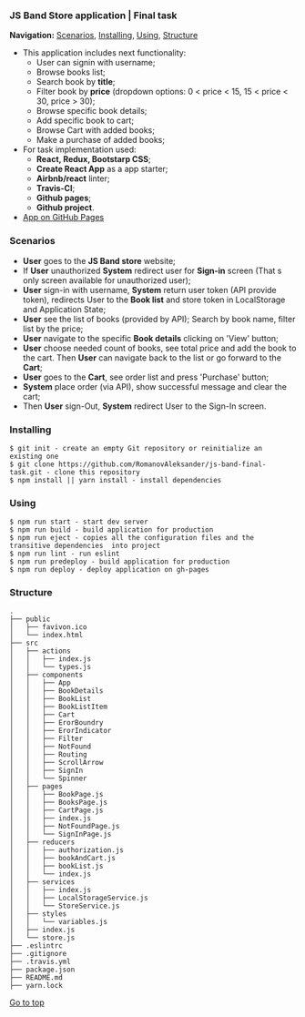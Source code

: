 ### JS Band Store application | Final task
**Navigation:**
[Scenarios](https://github.com/RomanovAleksander/js-band-final-task#scenarios), 
[Installing](https://github.com/RomanovAleksander/js-band-final-task#installing),
[Using](https://github.com/RomanovAleksander/js-band-final-task#using),
[Structure](https://github.com/RomanovAleksander/js-band-final-task#structure)

* This application includes next functionality:
  * User can signin with username;
  * Browse books list;
  * Search book by **title**;
  * Filter book by **price** (dropdown options: 0 < price < 15, 15 < price < 30, price > 30);
  * Browse specific book details;
  * Add specific book to cart;
  * Browse Cart with added books;
  * Make a purchase of added books;
* For task implementation used:
  * **React, Redux, Bootstarp CSS**;
  * **Create React App** as a app starter;
  * **Airbnb/react** linter;
  * **Travis-CI**;
  * **Github pages**;
  * **Github project**.
* [App on GitHub Pages](https://romanovaleksander.github.io/js-band-final-task/)

### Scenarios
* **User** goes to the **JS Band store** website;
* If **User** unauthorized **System** redirect user for **Sign-in** screen (That s only screen available for unauthorized user);
* **User** sign-in with username, **System** return user token (API provide token), redirects User to the **Book list** and store token in LocalStorage and Application State;
* **User** see the list of books (provided by API); Search by book name, filter list by the price;
* **User** navigate to the specific **Book details** clicking on 'View' button;
* **User** choose needed count of books, see total price and add the book to the cart. Then **User** can navigate back to the list or go forward to the **Cart**;
* **User** goes to the **Cart**, see order list and press 'Purchase' button;
* **System** place order (via API), show successful message and clear the cart;
* Then **User** sign-Out, **System** redirect User to the Sign-In screen.

### Installing
```
$ git init - create an empty Git repository or reinitialize an existing one
$ git clone https://github.com/RomanovAleksander/js-band-final-task.git - clone this repository
$ npm install || yarn install - install dependencies
```

### Using
```
$ npm run start - start dev server
$ npm run build - build application for production
$ npm run eject - copies all the configuration files and the transitive dependencies  into project
$ npm run lint - run eslint 
$ npm run predeploy - build application for production
$ npm run deploy - deploy application on gh-pages
```

### Structure
```
.
├── public
│   ├── favivon.ico
│   └── index.html
├── src                    
│   ├── actions
│   │   ├── index.js
│   │   └── types.js
│   ├── components
│   │   ├── App
│   │   ├── BookDetails
│   │   ├── BookList
│   │   ├── BookListItem
│   │   ├── Cart
│   │   ├── ErorBoundry
│   │   ├── ErorIndicator
│   │   ├── Filter
│   │   ├── NotFound
│   │   ├── Routing
│   │   ├── ScrollArrow
│   │   ├── SignIn
│   │   └── Spinner
│   ├── pages
│   │   ├── BookPage.js
│   │   ├── BooksPage.js
│   │   ├── CartPage.js
│   │   ├── index.js
│   │   ├── NotFoundPage.js
│   │   └── SignInPage.js
│   ├── reducers
│   │   ├── authorization.js
│   │   ├── bookAndCart.js
│   │   ├── bookList.js
│   │   └── index.js
│   ├── services
│   │   ├── index.js
│   │   ├── LocalStorageService.js
│   │   └── StoreService.js
│   ├── styles
│   │   └── variables.js
│   ├── index.js
│   └── store.js
├── .eslintrc
├── .gitignore 
├── .travis.yml
├── package.json
├── README.md
├── yarn.lock
```
[Go to top](https://github.com/RomanovAleksander/js-band-final-task#js-band-store-application--final-task)
